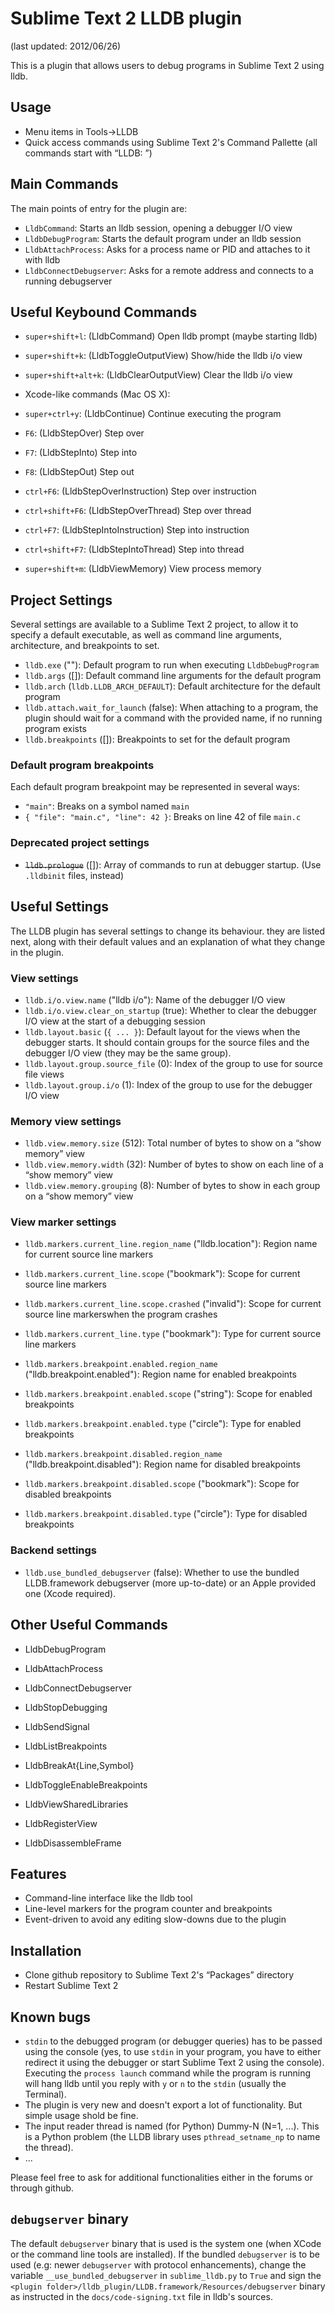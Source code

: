 Sublime Text 2 LLDB plugin
==========================

(last updated: 2012/06/26)

This is a plugin that allows users to debug programs in Sublime Text 2
using lldb.


Usage
-----
* Menu items in Tools->LLDB
* Quick access commands using Sublime Text 2's Command Pallette (all commands
  start with “LLDB: ”)


Main Commands
-------------
The main points of entry for the plugin are:

* `LldbCommand`: Starts an lldb session, opening a debugger I/O view
* `LldbDebugProgram`: Starts the default program under an lldb session
* `LldbAttachProcess`: Asks for a process name or PID and attaches to it with lldb
* `LldbConnectDebugserver`: Asks for a remote address and connects to a running debugserver



Useful Keybound Commands
------------------------
* `super+shift+l`: (LldbCommand) Open lldb prompt (maybe starting lldb)

* `super+shift+k`: (LldbToggleOutputView) Show/hide the lldb i/o view
* `super+shift+alt+k`: (LldbClearOutputView) Clear the lldb i/o view

* Xcode-like commands (Mac OS X):
 * `super+ctrl+y`: (LldbContinue) Continue executing the program
 * `F6`: (LldbStepOver) Step over
 * `F7`: (LldbStepInto) Step into
 * `F8`: (LldbStepOut) Step out
 * `ctrl+F6`: (LldbStepOverInstruction) Step over instruction
 * `ctrl+shift+F6`: (LldbStepOverThread) Step over thread
 * `ctrl+F7`: (LldbStepIntoInstruction) Step into instruction
 * `ctrl+shift+F7`: (LldbStepIntoThread) Step into thread
 * `super+shift+m`: (LldbViewMemory) View process memory


Project Settings
----------------
Several settings are available to a Sublime Text 2 project, to allow it to specify a default executable, as well as command line arguments, architecture, and breakpoints to set.

* `lldb.exe` (""): Default program to run when executing `LldbDebugProgram`
* `lldb.args` ([]): Default command line arguments for the default program
* `lldb.arch` (`lldb.LLDB_ARCH_DEFAULT`): Default architecture for the default program
* `lldb.attach.wait_for_launch` (false): When attaching to a program, the plugin should wait for a command with the provided name, if no running program exists
* `lldb.breakpoints` ([]): Breakpoints to set for the default program


### Default program breakpoints
Each default program breakpoint may be represented in several ways:
* `"main"`: Breaks on a symbol named `main`
* `{ "file": "main.c", "line": 42 }`: Breaks on line 42 of file `main.c`


### Deprecated project settings
* ~~`lldb.prologue`~~ ([]): Array of commands to run at debugger startup. (Use `.lldbinit` files, instead)


Useful Settings
---------------
The LLDB plugin has several settings to change its behaviour. they are listed next, along with their default values and an explanation of what they change in the plugin.

### View settings
* `lldb.i/o.view.name` ("lldb i/o"): Name of the debugger I/O view
* `lldb.i/o.view.clear_on_startup` (true): Whether to clear the debugger I/O view at the start of a debugging session
* `lldb.layout.basic` (`{ ... }`): Default layout for the views when the debugger starts. It should contain groups for the source files and the debugger I/O view (they may be the same group).
* `lldb.layout.group.source_file` (0): Index of the group to use for source file views
* `lldb.layout.group.i/o` (1): Index of the group to use for the debugger I/O view

### Memory view settings
* `lldb.view.memory.size` (512): Total number of bytes to show on a “show memory” view
* `lldb.view.memory.width` (32): Number of bytes to show on each line of a “show memory” view
* `lldb.view.memory.grouping` (8): Number of bytes to show in each group on a “show memory” view

### View marker settings
* `lldb.markers.current_line.region_name` ("lldb.location"): Region name for current source line markers
* `lldb.markers.current_line.scope` ("bookmark"): Scope for current source line markers
* `lldb.markers.current_line.scope.crashed` ("invalid"): Scope for current source line markerswhen the program crashes
* `lldb.markers.current_line.type` ("bookmark"): Type for current source line markers

* `lldb.markers.breakpoint.enabled.region_name` ("lldb.breakpoint.enabled"): Region name for enabled breakpoints
* `lldb.markers.breakpoint.enabled.scope` ("string"): Scope for enabled breakpoints
* `lldb.markers.breakpoint.enabled.type` ("circle"): Type for enabled breakpoints

* `lldb.markers.breakpoint.disabled.region_name` ("lldb.breakpoint.disabled"): Region name for disabled breakpoints
* `lldb.markers.breakpoint.disabled.scope` ("bookmark"): Scope for disabled breakpoints
* `lldb.markers.breakpoint.disabled.type` ("circle"): Type for disabled breakpoints

### Backend settings
* `lldb.use_bundled_debugserver` (false): Whether to use the bundled LLDB.framework debugserver (more up-to-date) or an Apple provided one (Xcode required).


Other Useful Commands
---------------------
* LldbDebugProgram
* LldbAttachProcess
* LldbConnectDebugserver

* LldbStopDebugging
* LldbSendSignal

* LldbListBreakpoints
* LldbBreakAt{Line,Symbol}
* LldbToggleEnableBreakpoints

* LldbViewSharedLibraries
* LldbRegisterView
* LldbDisassembleFrame


Features
--------
* Command-line interface like the lldb tool
* Line-level markers for the program counter and breakpoints
* Event-driven to avoid any editing slow-downs due to the plugin


Installation
------------
* Clone github repository to Sublime Text 2's “Packages” directory
* Restart Sublime Text 2


Known bugs
----------
* `stdin` to the debugged program (or debugger queries) has to be passed using
  the console (yes, to use `stdin` in your program, you have to either redirect
  it using the debugger or start Sublime Text 2 using the console). Executing
  the `process launch` command while the program is running will hang lldb
  until you reply with `y` or `n` to the `stdin` (usually the Terminal).
* The plugin is very new and doesn't export a lot of functionality. But simple
  usage shold be fine.
* The input reader thread is named (for Python) Dummy-N (N=1, ...). This
  is a Python problem (the LLDB library uses `pthread_setname_np` to name
  the thread).
* ...

Please feel free to ask for additional functionalities either in the
forums or through github.


`debugserver` binary
--------------------
The default `debugserver` binary that is used is the system one (when XCode
or the command line tools are installed).
If the bundled `debugserver` is to be used (e.g: newer `debugserver` with
protocol enhancements), change the variable `__use_bundled_debugserver` in
`sublime_lldb.py` to `True` and sign the
`<plugin folder>/lldb_plugin/LLDB.framework/Resources/debugserver` binary
as instructed in the `docs/code-signing.txt` file in lldb's sources.

